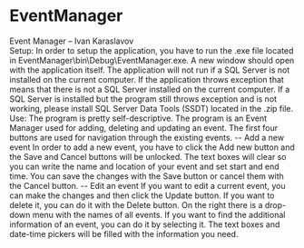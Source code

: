 # EventManager
Event Manager – Ivan Karaslavov
<br>
Setup:
In order to setup the application, you have to run the .exe file located in EventManager\bin\Debug\EventManager.exe. A new window should open with the application itself. The application will not run if a SQL Server is not installed on the current computer.
If the application throws exception that means that there is not a SQL Server installed on the current computer.
If a SQL Server is installed but the program still throws exception and is not working, please install SQL Server Data Tools (SSDT) located in the .zip file.
Use:
The program is pretty self-descriptive. The program is an Event Manager used for adding, deleting and updating an event.
The first four buttons are used for navigation through the existing events.
-- Add a new event
In order to add a new event, you have to click the Add new button and the Save and Cancel buttons will be unlocked. The text boxes will clear so you can write the name and location of your event and set start and end time. You can save the changes with the Save button or cancel them with the Cancel button.
-- Edit an event
If you want to edit a current event, you can make the changes and then click the Update button. If you want to delete it, you can do it with the Delete button.
On the right there is a drop-down menu with the names of all events. If you want to find the additional information of an event, you can do it by selecting it. The text boxes and date-time pickers will be filled with the information you need. 
